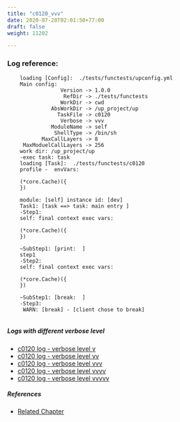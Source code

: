 ```yaml
---
title: "c0120_vvv"
date: 2020-07-20T02:01:50+77:00
draft: false
weight: 11202

---
```


### Log reference: <no value>

```
    loading [Config]:  ./tests/functests/upconfig.yml
    Main config:
                 Version -> 1.0.0
                  RefDir -> ./tests/functests
                 WorkDir -> cwd
              AbsWorkDir -> /up_project/up
                TaskFile -> c0120
                 Verbose -> vvv
              ModuleName -> self
               ShellType -> /bin/sh
           MaxCallLayers -> 8
     MaxModuelCallLayers -> 256
    work dir: /up_project/up
    -exec task: task
    loading [Task]:  ./tests/functests/c0120
    profile -  envVars:
    
    (*core.Cache)({
    })
    
    module: [self] instance id: [dev]
    Task1: [task ==> task: main entry ]
    -Step1:
    self: final context exec vars:
    
    (*core.Cache)({
    })
    
    ~SubStep1: [print:  ]
    step1
    -Step2:
    self: final context exec vars:
    
    (*core.Cache)({
    })
    
    ~SubStep1: [break:  ]
    -Step3:
     WARN: [break] - [client chose to break]
    
```

##### Logs with different verbose level
* [c0120 log - verbose level v](../../logs/c0120_v)
* [c0120 log - verbose level vv](../../logs/c0120_vv)
* [c0120 log - verbose level vvv](../../logs/c0120_vvv)
* [c0120 log - verbose level vvvv](../../logs/c0120_vvvv)
* [c0120 log - verbose level vvvvv](../../logs/c0120_vvvvv)

##### References
* [Related Chapter](../../cmd-func/c0120)

